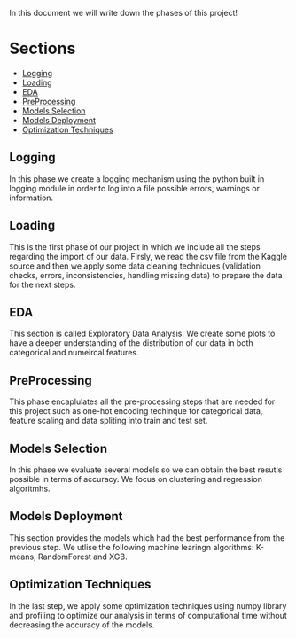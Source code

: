 In this document we will write down the phases of this project!

# Sections

- [Logging](#Logging)
- [Loading](#Loading)
- [EDA](#EDA)
- [PreProcessing](#PreProcessing)
- [Models Selection](#Model-Selection)
- [Models Deployment](#Model-Deployment)
- [Optimization Techniques](#Optimization-Techniques)



## Logging
In this phase we create a logging mechanism using the python built in logging module in order to log into a file possible errors, warnings or information. 

## Loading
This is the first phase of our project in which we include all the steps regarding the import of our data. Firsly, we read the csv file from the Kaggle source and then we apply some data cleaning techniques (validation checks, errors, inconsistencies, handling missing data) to prepare the data for the next steps.

## EDA
This section is called Exploratory Data Analysis. We create some plots to have a deeper understanding of the distribution of our data in both categorical and numeircal features.

## PreProcessing
This phase encaplulates all the pre-processing steps that are needed for this project such as one-hot encoding techinque for categorical data, feature scaling and data spliting into train and test set.

## Models Selection
In this phase we evaluate several models so we can obtain the best resutls possible in terms of accuracy. We focus on clustering and regression algoritmhs.

## Models Deployment
This section provides the models which had the best performance from the previous step. We utlise the following machine learingn algorithms: K-means, RandomForest and XGB.

## Optimization Techniques
In the last step, we apply some optimization techniques using numpy library and profiling to optimize our analysis in terms of computational time without decreasing the accuracy of the models.


